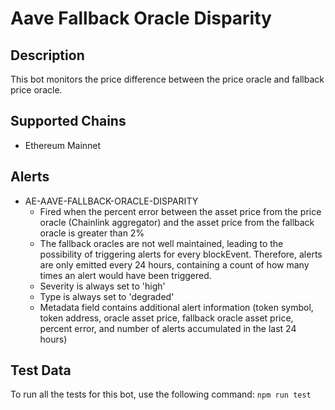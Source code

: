 # Aave Fallback Oracle Disparity

## Description

This bot monitors the price difference between the price oracle and fallback price oracle.

## Supported Chains

- Ethereum Mainnet

## Alerts

<!-- -->
- AE-AAVE-FALLBACK-ORACLE-DISPARITY
  - Fired when the percent error between the asset price from the price oracle (Chainlink
    aggregator) and the asset price from the fallback oracle is greater than 2%
  - The fallback oracles are not well maintained, leading to the possibility of triggering alerts
    for every blockEvent.  Therefore, alerts are only emitted every 24 hours, containing a count of
    how many times an alert would have been triggered.
  - Severity is always set to 'high'
  - Type is always set to 'degraded'
  - Metadata field contains additional alert information (token symbol, token address, oracle asset
    price, fallback oracle asset price, percent error, and number of alerts accumulated in the last
    24 hours)

## Test Data

To run all the tests for this bot, use the following command: `npm run test`
